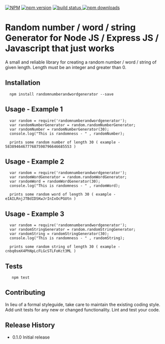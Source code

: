 [![NPM](https://nodei.co/npm/randomnumberandwordgenerator.png?downloads=true&downloadRank=true&stars=true)](https://www.npmjs.com/package/randomnumberandwordgenerator)
[![npm version](https://badge.fury.io/js/randomnumberandwordgenerator.svg)](https://www.npmjs.com/package/randomnumberandwordgenerator)
<a href="https://www.npmjs.com/package/randomnumberandwordgenerator">
    <img src="https://img.shields.io/travis/badges/shields.svg"
         alt="build status">
</a>
[![npm downloads](https://img.shields.io/npm/dm/randomnumberandwordgenerator.svg?style=flat)](https://www.npmjs.com/package/randomnumberandwordgenerator)


Random number / word / string  Generator for Node JS / Express JS / Javascript that just works
=======================================

A small and reliable library for creating a random number / word / string of given length.
Length must be an integer and greater than 0.

## Installation

```shell
  npm install randomnumberandwordgenerator --save
```
  
## Usage - Example 1

```
  var random = require('randomnumberandwordgenerator');
  var randomNumberGenerator = random.randomNumberGenerator;
  var randomNumber = randomNumberGenerator(30);
  console.log("This is randomness - " , randomNumber);
 
  prints some random number of length 30 ( example - 583894646777687598796646685553 )
```

## Usage - Example 2

```
  var random = require('randomnumberandwordgenerator');
  var randomWordGenerator = random.randomWordGenerator;
  var randomWord = randomWordGenerator(30);
  console.log("This is randomness - " , randomWord);
 
  prints some random word of length 30 ( example - eIAILRnjJTBdIDSKwJrInIxOcPGUtn )
```

## Usage - Example 3

```
  var random = require('randomnumberandwordgenerator');
  var randomStringGenerator = random.randomStringGenerator;
  var randomString = randomStringGenerator(30);
  console.log("This is randomness - " , randomString);
 
  prints some random string of length 30 ( example - cnbq0smX4PhNpLcFLGcSTLFoKct3ML )
```



## Tests

```shell
   npm test
```

## Contributing

In lieu of a formal styleguide, take care to maintain the existing coding style.
Add unit tests for any new or changed functionality. Lint and test your code.

## Release History

* 0.1.0 Initial release

